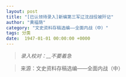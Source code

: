```yaml
---
layout: post
title: "[已认领待录入]新编第三军辽沈战役被歼记"
author: "黄福荫"
category: "文史资料存稿选编——全面内战（中）"
tags: 分类
date:  1947-01-01 00:00:00 +0000
---
```

> *录入校对：__不要着急*

> 来源：文史资料存稿选编——全面内战（中）
